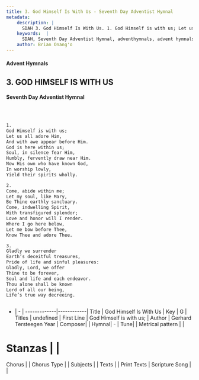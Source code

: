 ```yaml
---
title: 3. God Himself Is With Us - Seventh Day Adventist Hymnal
metadata:
    description: |
      SDAH 3. God Himself Is With Us. 1. God Himself is with us; Let us all adore Him, And with awe appear before Him. God is here within us; Soul, in silence fear Him, Humbly, fervently draw near Him. Now His own who have known God, In worship lowly, Yield their spirits wholly.
    keywords:  |
      SDAH, Seventh Day Adventist Hymnal, adventhymnals, advent hymnals, God Himself Is With Us, God Himself is with us; 
    author: Brian Onang'o
---
```


#### Advent Hymnals
## 3. GOD HIMSELF IS WITH US
#### Seventh Day Adventist Hymnal

```txt



1.
God Himself is with us;
Let us all adore Him,
And with awe appear before Him.
God is here within us;
Soul, in silence fear Him,
Humbly, fervently draw near Him.
Now His own who have known God,
In worship lowly,
Yield their spirits wholly.

2.
Come, abide within me;
Let my soul, like Mary,
Be Thine earthly sanctuary.
Come, indwelling Spirit,
With transfigured splendor;
Love and honor will I render.
Where I go here below,
Let me bow before Thee,
Know Thee and adore Thee.

3.
Gladly we surrender
Earth’s deceitful treasures,
Pride of life and sinful pleasures:
Gladly, Lord, we offer
Thine to be forever,
Soul and life and each endeavor.
Thou alone shall be known
Lord of all our being,
Life’s true way decreeing.



```

- |   -  |
-------------|------------|
Title | God Himself Is With Us |
Key | G |
Titles | undefined |
First Line | God Himself is with us; |
Author | Gerhard Tersteegen
Year | 
Composer|  |
Hymnal|  - |
Tune|  |
Metrical pattern | |
# Stanzas |  |
Chorus |  |
Chorus Type |  |
Subjects |  |
Texts |  |
Print Texts | 
Scripture Song |  |
  
